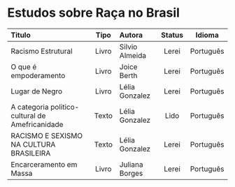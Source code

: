 # Estudos sobre Raça no Brasil

|Titulo|Tipo|Autora|Status| Idioma |
| :------------- | :----------: | :-------------| :----------: | :----------: |
|Racismo Estrutural|Livro|Silvio Almeida|Lerei|Português|
|O que é empoderamento|Livro|Joice Berth|Lerei|Português|
|Lugar de Negro|Livro|Lélia Gonzalez|Lerei|Português|
|A categoria politico-cultural de Amefricanidade|Texto|Lélia Gonzalez|Lido|Português|
|RACISMO E SEXISMO NA CULTURA BRASILEIRA|Texto|Lélia Gonzalez|Lerei|Português|
|Encarceramento em Massa|Livro|Juliana Borges|Lerei|Português|
